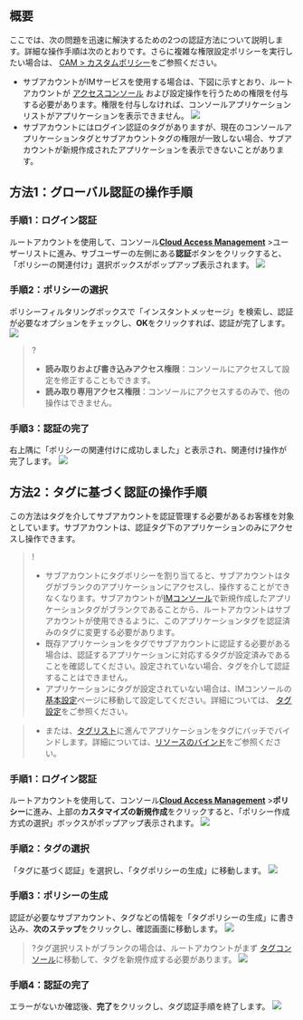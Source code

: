 ## 概要
ここでは、次の問題を迅速に解決するための2つの認証方法について説明します。詳細な操作手順は次のとおりです。さらに複雑な権限設定ポリシーを実行したい場合は、 [CAM > カスタムポリシー](https://intl.cloud.tencent.com/document/product/1047/38088)をご参照ください。
- サブアカウントがIMサービスを使用する場合は、下図に示すとおり、ルートアカウントが [アクセスコンソール](https://console.cloud.tencent.com/im) および設定操作を行うための権限を付与する必要があります。権限を付与しなければ、コンソールアプリケーションリストがアプリケーションを表示できません。
![](https://main.qcloudimg.com/raw/0a28018859d63fc6822457021fc1e023.png)
- サブアカウントにはログイン認証のタグがありますが、現在のコンソールアプリケーションタグとサブアカウントタグの権限が一致しない場合、サブアカウントが新規作成されたアプリケーションを表示できないことがあります。


## 方法1：グローバル認証の操作手順
### 手順1：ログイン認証
ルートアカウントを使用して、コンソール[**Cloud Access Management**](https://console.cloud.tencent.com/cam) >ユーザーリストに進み、サブユーザーの左側にある**認証**ボタンをクリックすると、「ポリシーの関連付け」選択ボックスがポップアップ表示されます。
![](https://main.qcloudimg.com/raw/9a87638c3298b3e50307e82186eb17ea.png) 

### 手順2：ポリシーの選択
ポリシーフィルタリングボックスで「インスタントメッセージ」を検索し、認証が必要なオプションをチェックし、**OK**をクリックすれば、認証が完了します。
![](https://main.qcloudimg.com/raw/9a4b20af40d5800db94c058f6a492175.png)

>?
>- **読み取りおよび書き込みアクセス権限**：コンソールにアクセスして設定を修正することもできます。
>- **読み取り専用アクセス権限**：コンソールにアクセスするのみで、他の操作はできません。
### 手順3：認証の完了
右上隅に「ポリシーの関連付けに成功しました」と表示され、関連付け操作が完了します。
![](https://main.qcloudimg.com/raw/7c2812137b4afc10dcf3de7072a90761.png)


## 方法2：タグに基づく認証の操作手順
この方法はタグを介してサブアカウントを認証管理する必要があるお客様を対象としています。サブアカウントは、認証タグ下のアプリケーションのみにアクセスし操作できます。
>!
>- サブアカウントにタグポリシーを割り当てると、サブアカウントはタグがブランクのアプリケーションにアクセスし、操作することができなくなります。サブアカウントが[IMコンソール](https://console.cloud.tencent.com/im)で新規作成したアプリケーションタグがブランクであることから、ルートアカウントはサブアカウントが使用できるように、このアプリケーションタグを認証済みのタグに変更する必要があります。
>- 既存アプリケーションをタグでサブアカウントに認証する必要がある場合は、認証するアプリケーションに対応するタグが設定済みであることを確認してください。設定されていない場合、タグを介して認証することはできません。
>- アプリケーションにタグが設定されていない場合は、IMコンソールの[基本設定](https://console.cloud.tencent.com/im-detail)ページに移動して設定してください。詳細については、 [タグ設定](https://intl.cloud.tencent.com/document/product/1047/34540)をご参照ください。 

>- または、[タグリスト](https://console.cloud.tencent.com/tag/taglist)に進んでアプリケーションをタグにバッチでバインドします。詳細については、[リソースのバインド](https://intl.cloud.tencent.com/document/product/651/41575)をご参照ください。

### 手順1：ログイン認証
ルートアカウントを使用して、コンソール[**Cloud Access Management**](https://console.cloud.tencent.com/cam) >**ポリシー**に進み、上部の**カスタマイズの新規作成**をクリックすると、「ポリシー作成方式の選択」ボックスがポップアップ表示されます。
![](https://main.qcloudimg.com/raw/289a2def35370b7511625b37f3e798b3.png)

### 手順2：タグの選択
「タグに基づく認証」を選択し、「タグポリシーの生成」に移動します。
![](https://main.qcloudimg.com/raw/02098a1da180deae9c810b97cb0c453c.png)

### 手順3：ポリシーの生成
認証が必要なサブアカウント、タグなどの情報を「タグポリシーの生成」に書き込み、**次のステップ**をクリックし、確認画面に移動します。
![](https://main.qcloudimg.com/raw/e590a9843e852bf9eca22bfc95ffbc13.png)

>?タグ選択リストがブランクの場合は、ルートアカウントがまず [タグコンソール](https://console.cloud.tencent.com/tag/taglist)に移動して、タグを新規作成する必要があります。
>![](https://main.qcloudimg.com/raw/e6d0aeb3a04b9281627805f0cde3d052.png)

### 手順4：認証の完了
エラーがないか確認後、**完了**をクリックし、タグ認証手順を終了します。
![](https://main.qcloudimg.com/raw/3c9e2624f334f9c9820402f579381ae6.png)